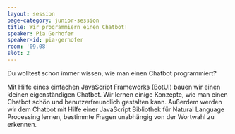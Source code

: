 ```yaml
---
layout: session
page-category: junior-session
title: Wir programmiern einen Chatbot!
speaker: Pia Gerhofer
speaker-id: pia-gerhofer
room: '09.08'
slot: 2
---
```


Du wolltest schon immer wissen, wie man einen Chatbot programmiert? 

Mit Hilfe eines einfachen JavaScript Frameworks (BotUI) bauen wir einen kleinen eigenständigen Chatbot. Wir lernen einige Konzepte, wie man einen Chatbot schön und benutzerfreundlich gestalten kann. Außerdem werden wir dem Chatbot mit Hilfe einer JavaScript Bibliothek für Natural Language Processing lernen, bestimmte Fragen unabhängig von der Wortwahl zu erkennen. 
